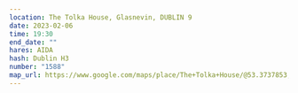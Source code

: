 ```yaml
---
location: The Tolka House, Glasnevin, DUBLIN 9
date: 2023-02-06
time: 19:30
end_date: ""
hares: AIDA
hash: Dublin H3
number: "1588"
map_url: https://www.google.com/maps/place/The+Tolka+House/@53.3737853,-6.271226,17z/data=!3m1!4b1!4m5!3m4!1s0x41639c8e16e9108b:0x1f312e79928f2363!8m2!3d53.3737857!4d-6.2689454
---
```

